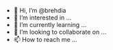 - 👋 Hi, I’m @brehdia
- 👀 I’m interested in ...
- 🌱 I’m currently learning ...
- 💞️ I’m looking to collaborate on ...
- 📫 How to reach me ...

<!---
brehdia/brehdia is a ✨ special ✨ repository because its `README.md` (this file) appears on your GitHub profile.
You can click the Preview link to take a look at your changes.
--->
